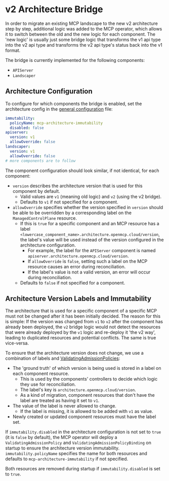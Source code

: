 # v2 Architecture Bridge

In order to migrate an existing MCP landscape to the new v2 architecture step by step, additional logic was added to the MCP operator, which allows it to switch between the old and the new logic for each component. The 'new logic' is usually just some bridge logic that transforms the v1 api type into the v2 api type and transforms the v2 api type's status back into the v1 format.

The bridge is currently implemented for the following components:
- `APIServer`
- `Landscaper`

## Architecture Configuration

To configure for which components the bridge is enabled, set the architecture config in the [general configuration](../config/config.md) file:
```yaml
immutability:
  policyName: mcp-architecture-immutability
  disabled: false
apiserver:
  version: v1
  allowOverride: false
landscaper:
  version: v1
  allowOverride: false
# more components are to follow
```

The component configuration should look similar, if not identical, for each component:
- `version` describes the architecture version that is used for this component by default.
  - Valid values are `v1` (meaning old logic) and `v2` (using the v2 bridge).
  - Defaults to `v1` if not specified for a component.
- `allowOverride` specifies whether the version specified in `version` should be able to be overridden by a corresponding label on the `ManagedControlPlane` resource.
  - If this is `true` for a specific component and an MCP resource has a label `<lowercase_component_name>.architecture.openmcp.cloud/version`, the label's value will be used instead of the version configured in the architecture configuration.
    - For example, the label for the `APIServer` component is named `apiserver.architecture.openmcp.cloud/version`.
    - If `allowOverride` is `false`, setting such a label on the MCP resource causes an error during reconciliation.
    - If the label's value is not a valid version, an error will occur during reconciliation.
  - Defaults to `false` if not specified for a component.

## Architecture Version Labels and Immutability

The architecture that is used for a specific component of a specific MCP must not be changed after it has been initially decided. The reason for this is simple: If the version was changed from `v1` to `v2` after the component has already been deployed, the `v2` bridge logic would not detect the resources that were already deployed by the `v1` logic and re-deploy it 'the v2 way', leading to duplicated resources and potential conflicts. The same is true vice-versa.

To ensure that the architecture version does not change, we use a combination of labels and [ValidatingAdmissionPolicies](https://kubernetes.io/docs/reference/access-authn-authz/validating-admission-policy/):
- The 'ground truth' of which version is being used is stored in a label on each component resource.
  - This is used by the components' controllers to decide which logic they use for reconciliation.
  - The label's key is `architecture.openmcp.cloud/version`.
  - As a kind of migration, component resources that don't have the label are treated as having it set to `v1`.
- The value of the label is never allowed to change.
  - If the label is missing, it is allowed to be added with `v1` as value.
- Newly created or updated component resources must have the label set.

If `immutability.disabled` in the architecture configuration is not set to `true` (it is `false` by default), the MCP operator will deploy a `ValidatingAdmissionPolicy` and `ValidatingAdmissionPolicyBinding` on startup to ensure the architecture version immutability. `immutability.policyName` specifies the name for both resources and defaults to `mcp-architecture-immutability` if not specified.

Both resources are removed during startup if `immutability.disabled` is set to `true`.
